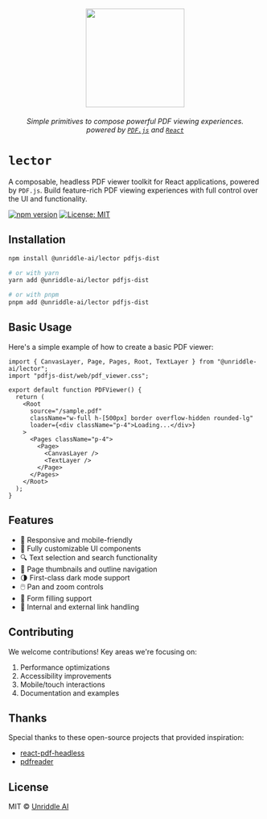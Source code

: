 <p align="center">
  <h1 align="center"><img src="https://www.unriddle.ai/icons/logo.png" width="196" /></h1>
  <p align="center">
    <i>Simple primitives to compose powerful PDF viewing experiences.<br>powered by <code><a href="https://mozilla.github.io/pdf.js/">PDF.js</a></code> and <code><a href="https://reactjs.org/">React</a></code></i>
  </p>
</p>

# `lector`

A composable, headless PDF viewer toolkit for React applications, powered by `PDF.js`. Build feature-rich PDF viewing experiences with full control over the UI and functionality.

[![npm version](https://badge.fury.io/js/@unriddle-ai%2Flector.svg)](https://www.npmjs.com/package/@unriddle-ai/lector)
[![License: MIT](https://img.shields.io/badge/License-MIT-yellow.svg)](https://opensource.org/licenses/MIT)

## Installation

```bash
npm install @unriddle-ai/lector pdfjs-dist

# or with yarn
yarn add @unriddle-ai/lector pdfjs-dist

# or with pnpm
pnpm add @unriddle-ai/lector pdfjs-dist
```

## Basic Usage

Here's a simple example of how to create a basic PDF viewer:

```tsx
import { CanvasLayer, Page, Pages, Root, TextLayer } from "@unriddle-ai/lector";
import "pdfjs-dist/web/pdf_viewer.css";

export default function PDFViewer() {
  return (
    <Root
      source="/sample.pdf"
      className="w-full h-[500px] border overflow-hidden rounded-lg"
      loader={<div className="p-4">Loading...</div>}
    >
      <Pages className="p-4">
        <Page>
          <CanvasLayer />
          <TextLayer />
        </Page>
      </Pages>
    </Root>
  );
}
```

## Features

- 📱 Responsive and mobile-friendly
- 🎨 Fully customizable UI components
- 🔍 Text selection and search functionality
- 📑 Page thumbnails and outline navigation
- 🌗 First-class dark mode support
- 🖱️ Pan and zoom controls
- 📝 Form filling support
- 🔗 Internal and external link handling

## Contributing

We welcome contributions! Key areas we're focusing on:

1. Performance optimizations
2. Accessibility improvements
3. Mobile/touch interactions
4. Documentation and examples

## Thanks

Special thanks to these open-source projects that provided inspiration:

- [react-pdf-headless](https://github.com/jkgenser/react-pdf-headless)
- [pdfreader](https://github.com/OnedocLabs/pdfreader)

## License

MIT © [Unriddle AI]()
